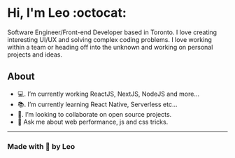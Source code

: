 # Hi, I'm Leo :octocat:

Software Engineer/Front-end Developer based in Toronto. I love creating interesting UI/UX and solving complex coding problems. I love working within a team or heading off into the unknown and working on personal projects and ideas.

## About

- 💻. I’m currently working ReactJS, NextJS, NodeJS and more...
- 📚. I’m currently learning React Native, Serverless etc...
- 👯. I’m looking to collaborate on open source projects.
- 💬  Ask me about web performance, js and css tricks.

---
### Made with 💜 by Leo

<!--
**leoneloliver/leoneloliver** is a ✨ _special_ ✨ repository because its `README.md` (this file) appears on your GitHub profile.

